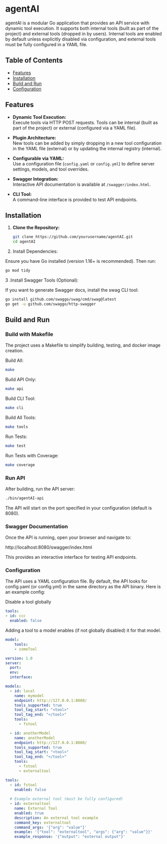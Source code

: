 # agentAI

agentAI is a modular Go application that provides an API service with dynamic tool execution. It supports both internal tools (built as part of the project) and external tools (dropped in by users). Internal tools are enabled by default unless explicitly disabled via configuration, and external tools must be fully configured in a YAML file.

## Table of Contents

- [Features](#features)
- [Installation](#installation)
- [Build and Run](#build-and-run)
- [Configuration](#configuration)

## Features

- **Dynamic Tool Execution:**  
  Execute tools via HTTP POST requests. Tools can be internal (built as part of the project) or external (configured via a YAML file).

- **Plugin Architecture:**  
  New tools can be added by simply dropping in a new tool configuration in the YAML file (external) or by updating the internal registry (internal).

- **Configurable via YAML:**  
  Use a configuration file (`config.yaml` or `config.yml`) to define server settings, models, and tool overrides.

- **Swagger Integration:**  
  Interactive API documentation is available at `/swagger/index.html`.

- **CLI Tool:**  
  A command-line interface is provided to test API endpoints.

## Installation

1. **Clone the Repository:**

   ```bash
   git clone https://github.com/yourusername/agentAI.git
   cd agentAI
   ```

2. Install Dependencies:

Ensure you have Go installed (version 1.16+ is recommended). Then run:

```bash
go mod tidy
```

3 .Install Swagger Tools (Optional):

If you want to generate Swagger docs, install the swag CLI tool:

```bash
go install github.com/swaggo/swag/cmd/swag@latest
go get -u github.com/swaggo/http-swagger
```

## Build and Run
### Build with Makefile
The project uses a Makefile to simplify building, testing, and docker image creation.

Build All:

```bash
make
```

Build API Only:

```bash
make api
```
Build CLI Tool:

```bash
make cli
```

Build All Tools:

```bash
make tools
```

Run Tests:

```bash
make test
```

Run Tests with Coverage:

```bash
make coverage
```

### Run API
After building, run the API server:

```bash
./bin/agentAI-api
```

The API will start on the port specified in your configuration (default is 8080).

### Swagger Documentation
Once the API is running, open your browser and navigate to:

http://localhost:8080/swagger/index.html

This provides an interactive interface for testing API endpoints.

### Configuration
The API uses a YAML configuration file. By default, the API looks for config.yaml (or config.yml) in the same directory as the API binary. Here is an example config:

Disable a tool globally
```yaml
tools:
- id: ccc
  enabled: false
```

Adding a tool to a model enables (if not globally disabled) it for that model.
```yaml
model:
    tools:
    - someTool
```


```yaml
version: 1.0
server:
  port:
  env:
  interface:

models:
  - id: local
    name: mymodel
    endpoint: http://127.0.0.1:8080/
    tools_supported: true
    tool_tag_start: "<tool>"
    tool_tag_end: "</tool>"
    tools:
      - fstool

  - id: anotherModel
    name: anotherModel
    endpoint: http://127.0.0.1:8080/
    tools_supported: true
    tool_tag_start: "<tool>"
    tool_tag_end: "</tool>"
    tools:
      - fstool
      - externaltool

tools:
  - id: fstool
    enabled: false
    
  # Example external tool (must be fully configured)
  - id: externaltool
    name: External Tool
    enabled: true
    description: An external tool example
    command_key: externaltool
    command_args: '{"arg": "value"}'
    example: '{"tool": "externaltool", "args": {"arg": "value"}}'
    example_response: '{"output": "external output"}'
```